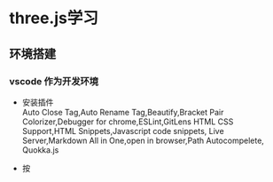# three.js学习
## 环境搭建
### vscode 作为开发环境
 -  安装插件  
   Auto Close Tag,Auto Rename Tag,Beautify,Bracket Pair Colorizer,Debugger for chrome,ESLint,GitLens
   HTML CSS Support,HTML Snippets,Javascript code snippets,
   Live Server,Markdown All in One,open in browser,Path Autocompelete, Quokka.js

 -  按